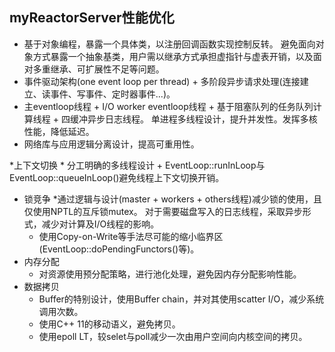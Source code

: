 ## myReactorServer性能优化
* 基于对象编程，暴露一个具体类，以注册回调函数实现控制反转。
避免面向对象方式暴露一个抽象基类，用户需以继承方式承担虚指针与虚表开销，以及面对多重继承、可扩展性不足等问题。
* 事件驱动架构(one event loop per thread) + 多阶段异步请求处理(连接建立、读事件、写事件、定时器事件...)。
* 主eventloop线程 + I/O worker eventloop线程 + 基于阻塞队列的任务队列计算线程 + 四缓冲异步日志线程。
单进程多线程设计，提升并发性。发挥多核性能，降低延迟。
* 网络库与应用逻辑分离设计，提高可重用性。

*上下文切换
    * 分工明确的多线程设计 + EventLoop::runInLoop与EventLoop::queueInLoop()避免线程上下文切换开销。
* 锁竞争
    *通过逻辑与设计(master + workers + others线程)减少锁的使用，且仅使用NPTL的互斥锁mutex。
        对于需要磁盘写入的日志线程，采取异步形式，减少对计算及I/O线程的影响。
    * 使用Copy-on-Write等手法尽可能的缩小临界区(EventLoop::doPendingFunctors()等)。
* 内存分配
    * 对资源使用预分配策略，进行池化处理，避免因内存分配影响性能。
* 数据拷贝
    * Buffer的特别设计，使用Buffer chain，并对其使用scatter I/O，减少系统调用次数。
    * 使用C++ 11的移动语义，避免拷贝。
    * 使用epoll LT，较selet与poll减少一次由用户空间向内核空间的拷贝。

